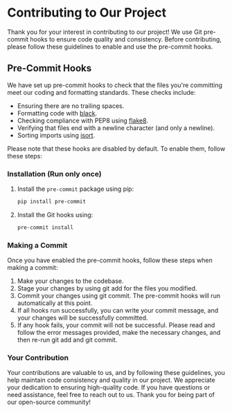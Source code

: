 # Contributing to Our Project

Thank you for your interest in contributing to our project! We use Git pre-commit hooks to ensure code quality and consistency. Before contributing, please follow these guidelines to enable and use the pre-commit hooks.

## Pre-Commit Hooks

We have set up pre-commit hooks to check that the files you're committing meet our coding and formatting standards. These checks include:

- Ensuring there are no trailing spaces.
- Formatting code with [black](https://github.com/psf/black).
- Checking compliance with PEP8 using [flake8](https://flake8.pycqa.org/).
- Verifying that files end with a newline character (and only a newline).
- Sorting imports using [isort](https://pycqa.github.io/isort/).

Please note that these hooks are disabled by default. To enable them, follow these steps:

### Installation (Run only once)

1. Install the `pre-commit` package using pip:
   ```bash
   pip install pre-commit
   ```
1. Install the Git hooks using:
   ```bash
   pre-commit install
   ```
### Making a Commit
Once you have enabled the pre-commit hooks, follow these steps when making a commit:
1. Make your changes to the codebase.
2. Stage your changes by using git add for the files you modified.
3. Commit your changes using git commit. The pre-commit hooks will run automatically at this point.
4. If all hooks run successfully, you can write your commit message, and your changes will be successfully committed.
5. If any hook fails, your commit will not be successful. Please read and follow the error messages provided, make the necessary changes, and then re-run git add and git commit.

### Your Contribution
Your contributions are valuable to us, and by following these guidelines, you help maintain code consistency and quality in our project. We appreciate your dedication to ensuring high-quality code. If you have questions or need assistance, feel free to reach out to us. Thank you for being part of our open-source community!

